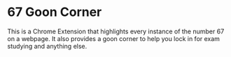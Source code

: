 # 67 Goon Corner
This is a Chrome Extension that highlights every instance of the number $67$ on a webpage. It also provides a goon corner to help you lock in for exam studying and anything else. 
